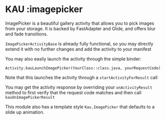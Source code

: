 # KAU :imagepicker

ImagePicker is a beautiful gallery activity that allows you to pick images
from your storage. It is backed by FastAdapter and Glide, and offers blur and fade transitions.

`ImagePickerActivityBase` is already fully functional, so you may directly extend it with no further changes
and add the activity to your manifest

You may also easily launch the activity through the simple binder:
```
Activity.kauLaunchImagePicker(YourClass::class.java, yourRequestCode)
```

Note that this launches the activity through a `startActivityForResult` call

You may get the activity response by overriding your `onActivityResult` method
to first verify that the request code matches and then call `kauOnImagePickerResult`

This module also has a template style `Kau.ImagePicker` that defaults to a slide up animation.